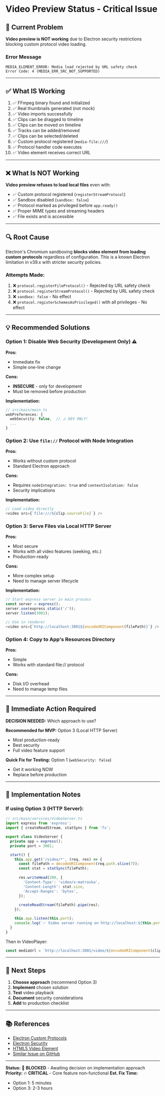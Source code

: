 # Video Preview Status - Critical Issue

## 🚨 Current Problem

**Video preview is NOT working** due to Electron security restrictions blocking custom protocol video loading.

### Error Message
```
MEDIA_ELEMENT_ERROR: Media load rejected by URL safety check
Error Code: 4 (MEDIA_ERR_SRC_NOT_SUPPORTED)
```

---

## ✅ What IS Working

1. ✅ FFmpeg binary found and initialized
2. ✅ Real thumbnails generated (not mock)
3. ✅ Video imports successfully
4. ✅ Clips can be dragged to timeline
5. ✅ Clips can be moved on timeline
6. ✅ Tracks can be added/removed
7. ✅ Clips can be selected/deleted
8. ✅ Custom protocol registered (`media-file:///`)
9. ✅ Protocol handler code executes
10. ✅ Video element receives correct URL

---

## ❌ What Is NOT Working

**Video preview refuses to load local files** even with:
- ✅ Custom protocol registered (`registerStreamProtocol`)
- ✅ Sandbox disabled (`sandbox: false`)
- ✅ Protocol marked as privileged before `app.ready()`
- ✅ Proper MIME types and streaming headers
- ✅ File exists and is accessible

---

## 🔍 Root Cause

Electron's Chromium sandboxing **blocks video element from loading custom protocols** regardless of configuration. This is a known Electron limitation in v39.x with stricter security policies.

### Attempts Made:
1. ❌ `protocol.registerFileProtocol()` - Rejected by URL safety check
2. ❌ `protocol.registerStreamProtocol()` - Rejected by URL safety check  
3. ❌ `sandbox: false` - No effect
4. ❌ `protocol.registerSchemesAsPrivileged()` with all privileges - No effect

---

## 💡 Recommended Solutions

### Option 1: Disable Web Security (Development Only) ⚠️

**Pros:**
- Immediate fix
- Simple one-line change

**Cons:**
- **INSECURE** - only for development
- Must be removed before production

**Implementation:**
```typescript
// src/main/main.ts
webPreferences: {
  webSecurity: false,  // ⚠️ DEV ONLY!
  ...
}
```

### Option 2: Use `file://` Protocol with Node Integration

**Pros:**
- Works without custom protocol
- Standard Electron approach

**Cons:**
- Requires `nodeIntegration: true` and `contextIsolation: false`
- Security implications

**Implementation:**
```typescript
// Load video directly
<video src={`file:///${clip.sourceFile}`} />
```

### Option 3: Serve Files via Local HTTP Server

**Pros:**
- Most secure
- Works with all video features (seeking, etc.)
- Production-ready

**Cons:**
- More complex setup
- Need to manage server lifecycle

**Implementation:**
```typescript
// Start express server in main process
const server = express();
server.use(express.static('/'));
server.listen(3001);

// Use in renderer
<video src={`http://localhost:3001${encodeURIComponent(filePath)}`} />
```

### Option 4: Copy to App's Resources Directory

**Pros:**
- Simple
- Works with standard file:// protocol

**Cons:**
- Disk I/O overhead
- Need to manage temp files

---

## 🎯 Immediate Action Required

**DECISION NEEDED:** Which approach to use?

**Recommended for MVP:** Option 3 (Local HTTP Server)
- Most production-ready
- Best security
- Full video feature support

**Quick Fix for Testing:** Option 1 (`webSecurity: false`)
- Get it working NOW
- Replace before production

---

## 📝 Implementation Notes

### If using Option 3 (HTTP Server):

```typescript
// src/main/services/VideoServer.ts
import express from 'express';
import { createReadStream, statSync } from 'fs';

export class VideoServer {
  private app = express();
  private port = 3001;

  start() {
    this.app.get('/video/*', (req, res) => {
      const filePath = decodeURIComponent(req.path.slice(7));
      const stat = statSync(filePath);
      
      res.writeHead(200, {
        'Content-Type': 'video/x-matroska',
        'Content-Length': stat.size,
        'Accept-Ranges': 'bytes',
      });
      
      createReadStream(filePath).pipe(res);
    });

    this.app.listen(this.port);
    console.log(`✅ Video server running on http://localhost:${this.port}`);
  }
}
```

Then in VideoPlayer:
```typescript
const mediaUrl = `http://localhost:3001/video/${encodeURIComponent(clip.sourceFile)}`;
```

---

## 🚀 Next Steps

1. **Choose approach** (recommend Option 3)
2. **Implement** chosen solution
3. **Test** video playback
4. **Document** security considerations
5. **Add** to production checklist

---

## 📚 References

- [Electron Custom Protocols](https://www.electronjs.org/docs/latest/api/protocol)
- [Electron Security](https://www.electronjs.org/docs/tutorial/security)
- [HTML5 Video Element](https://developer.mozilla.org/en-US/docs/Web/HTML/Element/video)
- [Similar Issue on GitHub](https://github.com/electron/electron/issues/36809)

---

**Status:** 🔴 **BLOCKED** - Awaiting decision on implementation approach
**Priority:** 🔥 **CRITICAL** - Core feature non-functional
**Est. Fix Time:** 
- Option 1: 5 minutes
- Option 3: 2-3 hours

